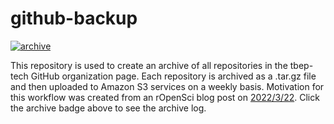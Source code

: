 
# github-backup

<!-- badges: start -->
[![archive](https://github.com/tbep-tech/github-backup/workflows/archive/badge.svg)](https://github.com/tbep-tech/github-backup/actions)
<!-- badges: end -->

This repository is used to create an archive of all repositories in the tbep-tech GitHub organization page.  Each repository is archived as a .tar.gz file and then uploaded to Amazon S3 services on a weekly basis.  Motivation for this workflow was created from an rOpenSci blog post on [2022/3/22](https://ropensci.org/blog/2022/03/22/safeguards-and-backups-for-github-organizations/).  Click the archive badge above to see the archive log.  

